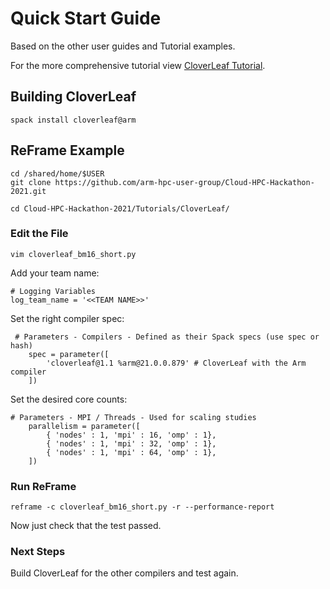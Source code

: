 # Quick Start Guide

Based on the other user guides and Tutorial examples.

For the more comprehensive tutorial view [CloverLeaf Tutorial](../../Tutorials/CloverLeaf).

## Building CloverLeaf

`spack install cloverleaf@arm`

## ReFrame Example

```
cd /shared/home/$USER
git clone https://github.com/arm-hpc-user-group/Cloud-HPC-Hackathon-2021.git

cd Cloud-HPC-Hackathon-2021/Tutorials/CloverLeaf/
```

### Edit the File

`vim cloverleaf_bm16_short.py`


Add your team name:
```
# Logging Variables
log_team_name = '<<TEAM NAME>>'
```

Set the right compiler spec:

```
 # Parameters - Compilers - Defined as their Spack specs (use spec or hash)
    spec = parameter([
        'cloverleaf@1.1 %arm@21.0.0.879' # CloverLeaf with the Arm compiler
    ])
```

Set the desired core counts:

```
# Parameters - MPI / Threads - Used for scaling studies
    parallelism = parameter([
        { 'nodes' : 1, 'mpi' : 16, 'omp' : 1},
        { 'nodes' : 1, 'mpi' : 32, 'omp' : 1},
        { 'nodes' : 1, 'mpi' : 64, 'omp' : 1},
    ])
```

### Run ReFrame

```
reframe -c cloverleaf_bm16_short.py -r --performance-report
```

Now just check that the test passed.

### Next Steps

Build CloverLeaf for the other compilers and test again.
